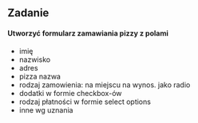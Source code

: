 ## Zadanie

#### Utworzyć formularz zamawiania pizzy z polami
- imię
- nazwisko
- adres
- pizza nazwa
- rodzaj zamowienia: na miejscu na wynos. jako radio 
- dodatki w formie checkbox-ów
- rodzaj płatności w formie select options
- inne wg uznania